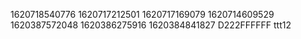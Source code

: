 1620718540776
1620717212501
1620717169079
1620714609529
1620387572048
1620386275916
1620384841827
D222FFFFFF
ttt12
